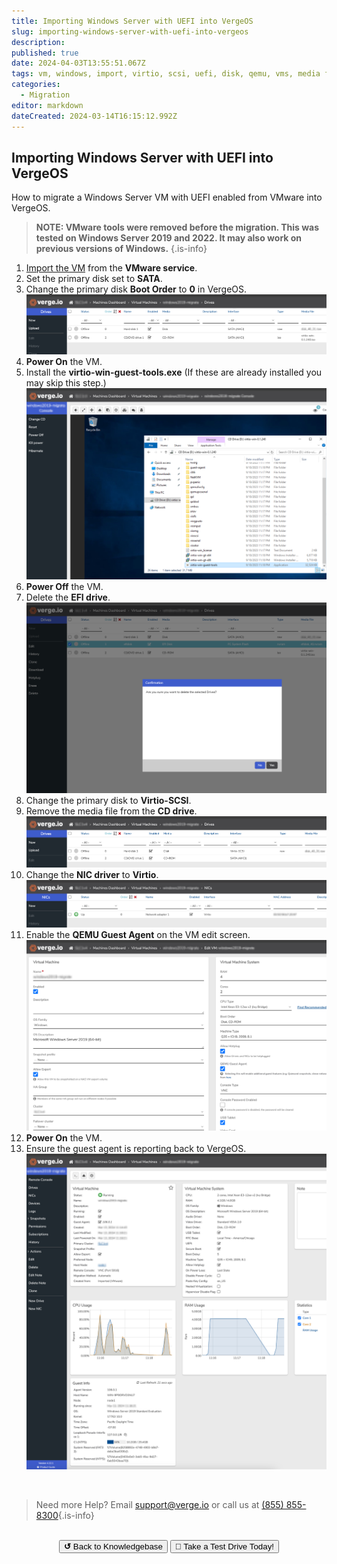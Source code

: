 ```yaml
---
title: Importing Windows Server with UEFI into VergeOS
slug: importing-windows-server-with-uefi-into-vergeos
description: 
published: true
date: 2024-04-03T13:55:51.067Z
tags: vm, windows, import, virtio, scsi, uefi, disk, qemu, vms, media file, guest agent
categories:
  - Migration
editor: markdown
dateCreated: 2024-03-14T16:15:12.992Z
---
```


## Importing Windows Server with UEFI into VergeOS

How to migrate a Windows Server VM with UEFI enabled from VMware into VergeOS. 

> **NOTE: VMware tools were removed before the migration. This was tested on Windows Server 2019 and 2022. It may also work on previous versions of Windows.** 
{.is-info}


1. [Import the VM](/public/ProductGuide/importvmware) from the **VMware service**.
1. Set the primary disk set to **SATA**.
1. Change the primary disk **Boot Order** to **0** in VergeOS.
![2024-03-14_12_04_15-windowsdrivespage.png](/public/knowledgebase/2024-03-14_12_04_15-windowsdrivespage.png)
1. **Power On** the VM.
1. Install the **virtio-win-guest-tools.exe** (If these are already installed you may skip this step.)
![2024-03-14_12_05_24-windows-virtagent.png](/public/knowledgebase/2024-03-14_12_05_24-windows-virtagent.png)
1. **Power Off** the VM.
1. Delete the **EFI drive**.
![2024-03-14_12_06_20-deleteefidrive.png](/public/knowledgebase/2024-03-14_12_06_20-deleteefidrive.png)
1. Change the primary disk to **Virtio-SCSI**.
1. Remove the media file from the **CD drive**.
![2024-03-14_12_07_04-changedisk1.png](/public/knowledgebase/2024-03-14_12_07_04-changedisk1.png)
1. Change the **NIC driver** to **Virtio**.
![2024-03-14_12_10_24-changenetworktovirtio.png](/public/knowledgebase/2024-03-14_12_10_24-changenetworktovirtio.png)
1. Enable the **QEMU Guest Agent** on the VM edit screen.
![2024-03-14_12_11_34-enableguestagent.png](/public/knowledgebase/2024-03-14_12_11_34-enableguestagent.png)
1. **Power On** the VM.
1. Ensure the guest agent is reporting back to VergeOS.
![2024-03-14_12_14_40-showguestagent.png](/public/knowledgebase/2024-03-14_12_14_40-showguestagent.png)


<br>

> Need more Help? Email <a href="mailto:support@verge.io?subject=Support Inquiry" target="_blank" rel="noopener noreferrer">support@verge.io</a> or call us at <a href="tel:+855-855-8300">(855) 855-8300</a>{.is-info}

<br>
<div style="text-align: center">
  <a href="https://wiki.verge.io/en/public/kb"><button class="button-grey"> <b>↺</b> Back to Knowledgebase</button></a>
<a href="https://www.verge.io/test-drive"><button class="button-orange">🚗 Take a Test Drive Today!</button></a>
</div>

<!--- 
Keep page URLs short (4 words and under if possible) (new-page-blah-blah)

Keep grammar consistent across all pages (select vs click) (navigate vs go to)

Keep title casing consistent (Upper Case for subject words and lower case for others) i,e 
(Creating a VLAN in the User Interface)

Number main steps of directions and indent substeps

Limit the use of personal and subject pronouns (I, You, Your, You're, We, They, etc..)

Reference this page for more layout and grammar references -- https://wiki.verge.io/public/kb/virtual-wires

Use a tool like nimbus (nimbus.me) (it's free) for screen shots. 
Black out all pertinent information (IP address(es), System Name, etc..)
Use the default system color scheme for all screen shots!!!
Reference the screen shot on this page for an example -- 
https://wiki.verge.io/public/kb/proper-power-sequence

Run content through grammarly.com (it's free)

Enter the following script (including script tags) in the scripts tab of the pages property if a table of contents is desired. This should only be used for long pages with multiple headers.

<script>
    var removeTocCard = false;    // Enable or disable Table of Contents Card
    var sideColumnPosition     = 'right';
</script>

Delete commented out lines when done --->